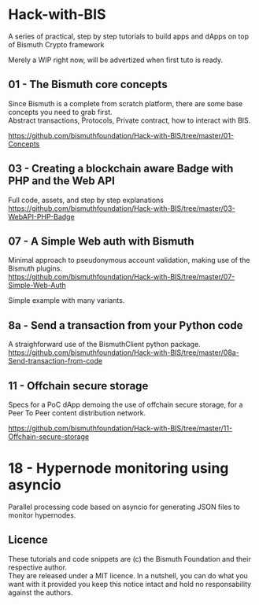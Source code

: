 # Hack-with-BIS
A series of practical, step by step tutorials to build apps and dApps on top of Bismuth Crypto framework

Merely a WIP right now, will be advertized when first tuto is ready.

## 01 - The Bismuth core concepts

Since Bismuth is a complete from scratch platform, there are some base concepts you need to grab first.  
Abstract transactions, Protocols, Private contract, how to interact with BIS.

https://github.com/bismuthfoundation/Hack-with-BIS/tree/master/01-Concepts


## 03 - Creating a blockchain aware Badge with PHP and the Web API

Full code, assets, and step by step explanations  
https://github.com/bismuthfoundation/Hack-with-BIS/tree/master/03-WebAPI-PHP-Badge



## 07 - A Simple Web auth with Bismuth

Minimal approach to pseudonymous account validation, making use of the Bismuth plugins.  
https://github.com/bismuthfoundation/Hack-with-BIS/tree/master/07-Simple-Web-Auth  

Simple example with many variants.

## 8a - Send a transaction from your Python code

A straighforward use of the BismuthClient python package.  
https://github.com/bismuthfoundation/Hack-with-BIS/tree/master/08a-Send-transaction-from-code

## 11 - Offchain secure storage

Specs for a PoC dApp demoing the use of offchain secure storage, for a Peer To Peer content distribution network.

https://github.com/bismuthfoundation/Hack-with-BIS/tree/master/11-Offchain-secure-storage

# 18 - Hypernode monitoring using asyncio

Parallel processing code based on asyncio for generating JSON files to monitor hypernodes.

## Licence

These tutorials and code snippets are (c) the Bismuth Foundation and their respective author.  
They are released under a MIT licence. In a nutshell, you can do what you want with it provided you keep this notice intact and hold no responsability against the authors.
